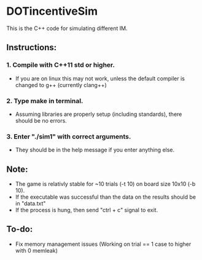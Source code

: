 # DOTincentiveSim
This is the C++ code for simulating different IM.

## Instructions:

### 1. Compile with C++11 std or higher.
- If you are on linux this may not work, unless the default compiler is changed to g++ (currently clang++)

### 2. Type make in terminal.
- Assuming libraries are properly setup (including standards), there should be no errors.

### 3. Enter "./sim1" with correct arguments.
- They should be in the help message if you enter anything else.

## Note:
- The game is relativly stable for ~10 trials (-t 10) on board size 10x10 (-b 10).
- If the executable was successful than the data on the results should be in "data.txt"
- If the process is hung, then send "ctrl + c" signal to exit.

## To-do:
- Fix memory management issues (Working on trial == 1 case to higher with 0 memleak)
